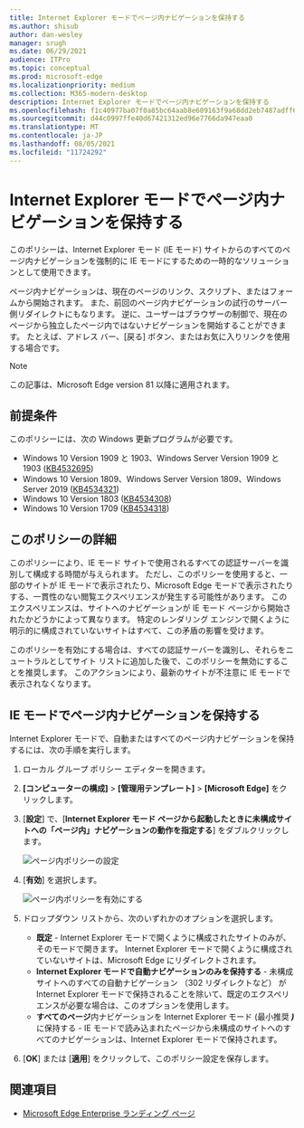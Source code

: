 ```yaml
---
title: Internet Explorer モードでページ内ナビゲーションを保持する
ms.author: shisub
author: dan-wesley
manager: srugh
ms.date: 06/29/2021
audience: ITPro
ms.topic: conceptual
ms.prod: microsoft-edge
ms.localizationpriority: medium
ms.collection: M365-modern-desktop
description: Internet Explorer モードでページ内ナビゲーションを保持する
ms.openlocfilehash: f1c40977ba07f0a85bc64aab8e609163f9a68dd2eb7487adff6b6a1fcbd110f2
ms.sourcegitcommit: d44c0997ffe40d67421312ed96e7766da947eaa0
ms.translationtype: MT
ms.contentlocale: ja-JP
ms.lasthandoff: 08/05/2021
ms.locfileid: "11724292"
---
```

# <a name="keep-in-page-navigation-in-internet-explorer-mode"></a>Internet Explorer モードでページ内ナビゲーションを保持する

このポリシーは、Internet Explorer モード (IE モード) サイトからのすべてのページ内ナビゲーションを強制的に IE モードにするための一時的なソリューションとして使用できます。

ページ内ナビゲーションは、現在のページのリンク、スクリプト、またはフォームから開始されます。 また、前回のページ内ナビゲーションの試行のサーバー側リダイレクトにもなります。 逆に、ユーザーはブラウザーの制御で、現在のページから独立したページ内ではないナビゲーションを開始することができます。 たとえば、アドレス バー、[戻る] ボタン、またはお気に入りリンクを使用する場合です。

>[!NOTE]
>この記事は、Microsoft Edge version 81 以降に適用されます。

## <a name="prerequisites"></a>前提条件

このポリシーには、次の Windows 更新プログラムが必要です。

- Windows 10 Version 1909 と 1903、Windows Server Version 1909 と 1903 ([KB4532695](https://support.microsoft.com/help/4532695))
- Windows 10 Version 1809、Windows Server Version 1809、Windows Server 2019 ([KB4534321](https://support.microsoft.com/help/4534321))
- Windows 10 Version 1803 ([KB4534308](https://support.microsoft.com/help/4534308))
- Windows 10 Version 1709 ([KB4534318](https://support.microsoft.com/help/4534318))


## <a name="about-this-policy"></a>このポリシーの詳細

このポリシーにより、IE モード サイトで使用されるすべての認証サーバーを識別して構成する時間が与えられます。 ただし、このポリシーを使用すると、一部のサイトが IE モードで表示されたり、Microsoft Edge モードで表示されたりする、一貫性のない閲覧エクスペリエンスが発生する可能性があります。 このエクスペリエンスは、サイトへのナビゲーションが IE モード ページから開始されたかどうかによって異なります。 特定のレンダリング エンジンで開くように明示的に構成されていないサイトはすべて、この矛盾の影響を受けます。

このポリシーを有効にする場合は、すべての認証サーバーを識別し、それらをニュートラルとしてサイト リストに追加した後で、このポリシーを無効にすることを推奨します。 このアクションにより、最新のサイトが不注意に IE モードで表示されなくなります。

## <a name="keep-in-page-navigation-in-ie-mode"></a>IE モードでページ内ナビゲーションを保持する

Internet Explorer モードで、自動またはすべてのページ内ナビゲーションを保持するには、次の手順を実行します。

1. ローカル グループ ポリシー エディターを開きます。
2. **[コンピューターの構成]** > **[管理用テンプレート]** > **[Microsoft Edge]** をクリックします。
3. [**設定**] で、[**Internet Explorer モード ページから起動したときに未構成サイトへの「ページ内」ナビゲーションの動作を指定する**] をダブルクリックします。

   ![ページ内ポリシーの設定](media/edge-learnmore-inpage-nav/learnmore-in-page-nav-settings.png)

4. [**有効**] を選択します。 

   ![ページ内ポリシーを有効にする](media/edge-learnmore-inpage-nav/learnmore-in-page-nav-enable.png)

5. ドロップダウン リストから、次のいずれかのオプションを選択します。

   - **既定** - Internet Explorer モードで開くように構成されたサイトのみが、そのモードで開きます。 Internet Explorer モードで開くように構成されていないサイトは、Microsoft Edge にリダイレクトされます。
   - **Internet Explorer モードで自動ナビゲーションのみを保持する** - 未構成サイトへのすべての自動ナビゲーション （302 リダイレクトなど） が Internet Explorer モードで保持されることを除いて、既定のエクスペリエンスが必要な場合は、このオプションを使用します。
   - **すべてのページ**内ナビゲーションを Internet Explorer モード (最小推奨 **_)_** に保持する - IE モードで読み込まれたページから未構成のサイトへのすべてのナビゲーションは、Internet Explorer モードで保持されます。

6. [**OK**] または [**適用**] をクリックして、このポリシー設定を保存します。

## <a name="see-also"></a>関連項目

- [Microsoft Edge Enterprise ランディング ページ](https://aka.ms/EdgeEnterprise)
